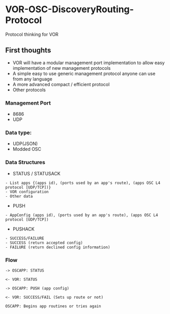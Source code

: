 # VOR-OSC-DiscoveryRouting-Protocol
Protocol thinking for VOR

## First thoughts

- VOR will have a modular management port implementation to allow easy implementation of new management protocols
- A simple easy to use generic management protocol anyone can use from any language
- A more advanced compact / efficient protocol
- Other protocols

### Management Port
  - 8686
  - UDP

### Data type:
- UDP(JSON)
- Modded OSC

### Data Structures

- STATUS / STATUSACK
```
- List apps {(apps id), (ports used by an app's route), (apps OSC L4 protocol [UDP/TCP])}
- VOR configuration
- Other data
```
- PUSH
```
- AppConfig (apps id), (ports used by an app's route), (apps OSC L4 protocol [UDP/TCP])
```
- PUSHACK
```
- SUCCESS/FAILURE
- SUCCESS (return accepted config)
- FAILURE (return declined config information)
```

### Flow

```
-> OSCAPP: STATUS

<- VOR: STATUS

-> OSCAPP: PUSH (app config)

<- VOR: SUCCESS/FAIL (Sets up route or not)

OSCAPP: Begins app routines or tries again
```
